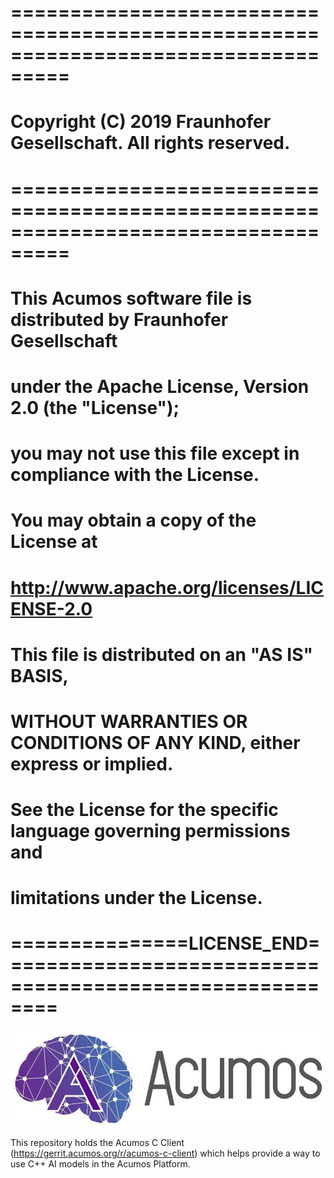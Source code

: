 
# ===================================================================================
# Copyright (C) 2019 Fraunhofer Gesellschaft. All rights reserved.
# ===================================================================================
# This Acumos software file is distributed by Fraunhofer Gesellschaft
# under the Apache License, Version 2.0 (the "License");
# you may not use this file except in compliance with the License.
# You may obtain a copy of the License at
#
#      http://www.apache.org/licenses/LICENSE-2.0
#
# This file is distributed on an "AS IS" BASIS,
# WITHOUT WARRANTIES OR CONDITIONS OF ANY KIND, either express or implied.
# See the License for the specific language governing permissions and
# limitations under the License.
# ===============LICENSE_END=========================================================


![Acumoslogo](/docs/images/Acumos_logo_white.png)


 This repository holds the Acumos C Client (https://gerrit.acumos.org/r/acumos-c-client) which helps provide a way to use C++ AI models in the Acumos Platform.


